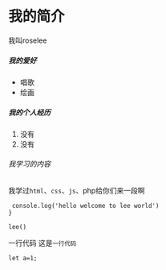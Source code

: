 
# 我的简介
我叫roselee
##### 我的爱好
 * 唱歌
 * 绘画

##### 我的个人经历
 1. 没有
 2. 没有
###### 我学习的内容
我学过`html`、`css`、`js`、php给你们来一段啊

 ```function lee(){
  console.log('hello welcome to lee world')
}

lee()
 ```
一行代码
这是`一行代码`

 ```
 let a=1;

 ```
